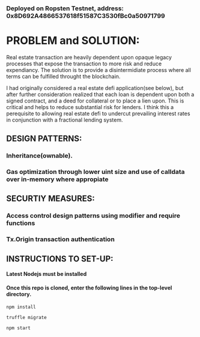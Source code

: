 ### Deployed on Ropsten Testnet, address: 0x8D692A4866537618f51587C3530fBc0a50971799

# PROBLEM and SOLUTION:

Real estate transaction are heavily dependent upon opaque legacy processes that expose the transaction to more risk and reduce expendiancy.
The solution is to provide a disintermidiate process where all terms can be fulfilled throught the blockchain.

I had originally considered a real estate defi application(see below), but after further consideration realized that each loan is dependent upon 
both a signed contract, and a deed for collateral or to place a lien upon. This is critical and helps to reduce substantial risk for lenders. I think this a perequisite to allowing real estate defi to undercut prevailing interest rates in conjunction with a fractional lending system.



## DESIGN PATTERNS:

### Inheritance(ownable).
### Gas optimization through lower uint size and use of calldata over in-memory where appropiate


## SECURTIY MEASURES:

### Access control design patterns using modifier and require functions
### Tx.Origin transaction authentication


## INSTRUCTIONS TO SET-UP:

#### Latest Nodejs must be installed
#### Once this repo is cloned, enter the following lines in the top-level directory.

``` 
npm install

truffle migrate

npm start

```
